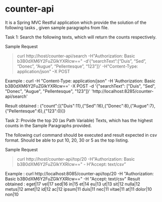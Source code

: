 # counter-api
It is a Spring MVC Restful application which provide the solution of the following tasks , given sample paragraphs from file.

Task 1: Search the following texts, which will return the counts respectively.

Sample Request
> curl http://host/counter-api/search -H"Authorization: Basic b3B0dXM6Y2FuZGlkYXRlcw==" -d’{“searchText”:[“Duis”, “Sed”, “Donec”, “Augue”, “Pellentesque”, “123”]}’ -H"Content-Type: application/json" –X POST

Example :
curl -H "Content-Type: application/json" -H 'Authorization: Basic b3B0dXM6Y2FuZGlkYXRlcw==' -X POST -d '{"searchText": ["Duis", "Sed", "Donec", "Augue", "Pellentesque", "123"]}'  'http://localhost:8285/counter-api/search'

Result obtained : {"count":[{"Duis":11},{"Sed":16},{"Donec":8},{"Augue":7},{"Pellentesque":6},{"123":0}]}

Task 2: Provide the top 20 (as Path Variable) Texts, which has the highest counts in the Sample Paragraphs provided.

The following curl command should be executed and result expected in csv format. Should be able to put 10, 20, 30 or 5 as the top listing.

Sample Request
> curl http://host/counter-api/top/20 -H"Authorization: Basic b3B0dXM6Y2FuZGlkYXRlcw==" -
H”Accept: text/csv”

Example :
curl http://localhost:8085/counter-api/top/20 -H "Authorization: Basic b3B0dXM6Y2FuZGlkYXRlcw==" -H "Accept: text/csv"
Result obtained :
eget|17
vel|17
sed|16
in|15
et|14
eu|13
ut|13
sit|12
nulla|12
metus|12
amet|12
id|12
ac|12
ipsum|11
duis|11
nec|11
vitae|11
at|11
dolor|10
non|10





